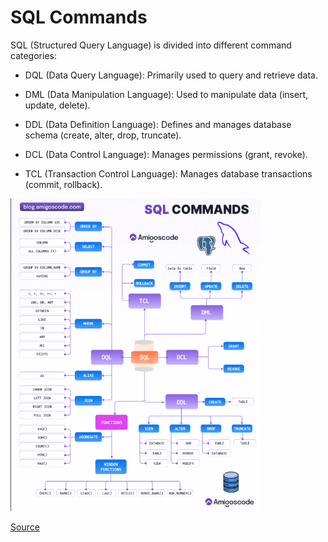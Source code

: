 # SQL Commands

SQL (Structured Query Language) is divided into different command categories:

- DQL (Data Query Language): Primarily used to query and retrieve data.

- DML (Data Manipulation Language): Used to manipulate data (insert, update, delete).

- DDL (Data Definition Language): Defines and manages database schema (create, alter, drop, truncate).

- DCL (Data Control Language): Manages permissions (grant, revoke).

- TCL (Transaction Control Language): Manages database transactions (commit, rollback).

<img src="https://github.com/kkumyk/python-and-sql-for-data-engineering/blob/main/SQL/_doc/sql_commands.png" width="400" height="500"></img>

[Source](https://www.linkedin.com/posts/nelsonamigoscode_systemdesign-coding-interviewtips-activity-7259196704107687937-xxW0/)


<!-- This is how SQL get Executed by DB engines

✅ Coding Order (How SQL Queries are Written)
1. SELECT: Specifies the columns or expressions to retrieve from the database.
2. FROM: Indicates the table(s) to query and the source of the data.
3. WHERE: Filters the rows based on specified conditions before any grouping or aggregation occurs.
4. GROUP BY: Aggregates rows that share the same values in specified columns into summary rows.
5. HAVING: Filters groups based on a condition, similar to `WHERE` but applied after grouping.
6. ORDER BY: Sorts the result set based on specified columns or expressions.
7. LIMIT: Restricts the number of rows returned by the query.

✅ Execution Order (How SQL Queries are Processed)
1. FROM: The query starts by gathering data from the source tables.
2. WHERE: Filters the rows from the `FROM` step based on given conditions.
3. GROUP BY: Organizes filtered rows into groups defined by specified columns.
4. HAVING: Applies conditions to these groups to filter out those that don’t meet the criteria.
5. SELECT: Selects the specific columns or expressions to include in the result set.
6. ORDER BY: Sorts the selected rows according to specified columns.
7. LIMIT: Limits the number of rows returned, based on a specified number.


I wonder what about the JOIN and SUBQUERIES? Could you explain the execution order of a query which includes JOIN and/or SUBQUERIES?

FROM subquery – If the subquery is in the FROM clause, it is evaluated first and the result is used as a virtual table.

WHERE subquery – If the subquery is in the WHERE clause, it is executed during the filtering process.

SELECT subquery – If the subquery is in the SELECT clause, it is evaluated when selecting the columns.

 if the query has JOINS, they are processed along with the FROM step. The database combines the tables based on the join conditions at this stage before moving to the next steps like filtering with WHERE -->





<!-- \d poems_poem;
  Column  |  Type   | Collation | Nullable |             Default              
----------+---------+-----------+----------+----------------------------------
 poem_id  | integer |           | not null | generated by default as identity
 title    | text    |           | not null | 
 author   | text    |           | not null | 
 contents | text    |           | not null | 
Indexes:
    "poems_poem_pkey" PRIMARY KEY, btree (poem_id)
    "poems_poem_title_author_key" UNIQUE CONSTRAINT, btree (title, author)
Referenced by:
    TABLE "poems_poem_words" CONSTRAINT "poems_poem_words_poem_id_604ac730_fk" FOREIGN KEY (poem_id) REFERENCES poems_poem(poem_id) DEFERRABLE INITIALLY DEFERRED
    TABLE "poems_poem_words" CONSTRAINT "poems_poem_words_poem_id_fkey" FOREIGN KEY (poem_id) REFERENCES poems_poem(poem_id) ON DELETE CASCADE


\d poems_poem_words;
 Column  |  Type   | Collation | Nullable |             Default              
---------+---------+-----------+----------+----------------------------------
 id      | bigint  |           | not null | generated by default as identity
 poem_id | integer |           | not null | 
 word_id | integer |           | not null | 
Indexes:
    "poems_poem_words_pkey" PRIMARY KEY, btree (id)
    "poems_poem_words_poem_id_604ac730" btree (poem_id)
    "poems_poem_words_poem_id_word_id_0f47736a_uniq" UNIQUE CONSTRAINT, btree (poem_id, word_id)
    "poems_poem_words_poem_id_word_id_key" UNIQUE CONSTRAINT, btree (poem_id, word_id)
    "poems_poem_words_word_id_a7ab8bf3" btree (word_id)
Foreign-key constraints:
    "poems_poem_words_poem_id_604ac730_fk" FOREIGN KEY (poem_id) REFERENCES poems_poem(poem_id) DEFERRABLE INITIALLY DEFERRED
    "poems_poem_words_poem_id_fkey" FOREIGN KEY (poem_id) REFERENCES poems_poem(poem_id) ON DELETE CASCADE
    "poems_poem_words_word_id_a7ab8bf3_fk" FOREIGN KEY (word_id) REFERENCES poems_word(word_id) DEFERRABLE INITIALLY DEFERRED
    "poems_poem_words_word_id_fkey" FOREIGN KEY (word_id) REFERENCES poems_word(word_id) ON DELETE CASCADE

\d poems_word;
   Column   |  Type   | Collation | Nullable |             Default              
------------+---------+-----------+----------+----------------------------------
 word_id    | integer |           | not null | generated by default as identity
 word       | text    |           | not null | 
 eng_transl | text    |           | not null | 
 rus_transl | text    |           | not null | 
Indexes:
    "poems_word_pkey" PRIMARY KEY, btree (word_id)
    "poems_word_word_key" UNIQUE CONSTRAINT, btree (word)
Referenced by:
    TABLE "poems_poem_words" CONSTRAINT "poems_poem_words_word_id_a7ab8bf3_fk" FOREIGN KEY (word_id) REFERENCES poems_word(word_id) DEFERRABLE INITIALLY DEFERRED
    TABLE "poems_poem_words" CONSTRAINT "poems_poem_words_word_id_fkey" FOREIGN KEY (word_id) REFERENCES poems_word(word_id) ON DELETE CASCADE -->